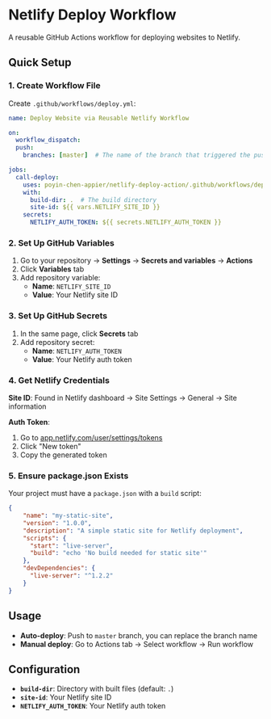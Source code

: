 # Netlify Deploy Workflow

A reusable GitHub Actions workflow for deploying websites to Netlify.

## Quick Setup

### 1. Create Workflow File

Create `.github/workflows/deploy.yml`:

```yaml
name: Deploy Website via Reusable Netlify Workflow

on:
  workflow_dispatch:
  push:
    branches: [master]  # The name of the branch that triggered the push

jobs:
  call-deploy:
    uses: poyin-chen-appier/netlify-deploy-action/.github/workflows/deploy.yml@main
    with:
      build-dir: .  # The build directory
      site-id: ${{ vars.NETLIFY_SITE_ID }}
    secrets:
      NETLIFY_AUTH_TOKEN: ${{ secrets.NETLIFY_AUTH_TOKEN }}
```

### 2. Set Up GitHub Variables

1. Go to your repository → **Settings** → **Secrets and variables** → **Actions**
2. Click **Variables** tab
3. Add repository variable:
   - **Name**: `NETLIFY_SITE_ID`
   - **Value**: Your Netlify site ID

### 3. Set Up GitHub Secrets

1. In the same page, click **Secrets** tab
2. Add repository secret:
   - **Name**: `NETLIFY_AUTH_TOKEN`
   - **Value**: Your Netlify auth token

### 4. Get Netlify Credentials

**Site ID**: Found in Netlify dashboard → Site Settings → General → Site information

**Auth Token**: 
1. Go to [app.netlify.com/user/settings/tokens](https://app.netlify.com/user/settings/tokens)
2. Click "New token"
3. Copy the generated token

### 5. Ensure package.json Exists

Your project must have a `package.json` with a `build` script:

```json
{
    "name": "my-static-site",
    "version": "1.0.0",
    "description": "A simple static site for Netlify deployment",
    "scripts": {
      "start": "live-server",
      "build": "echo 'No build needed for static site'"
    },
    "devDependencies": {
      "live-server": "^1.2.2"
    }
}
```

## Usage

- **Auto-deploy**: Push to `master` branch, you can replace the branch name
- **Manual deploy**: Go to Actions tab → Select workflow → Run workflow

## Configuration

- **`build-dir`**: Directory with built files (default: `.`)
- **`site-id`**: Your Netlify site ID
- **`NETLIFY_AUTH_TOKEN`**: Your Netlify auth token
